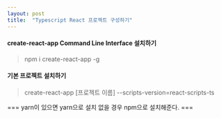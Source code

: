 ```yaml
---
layout: post
title:  "Typescript React 프로젝트 구성하기"
---
```

#### create-react-app Command Line Interface 설치하기

> npm i create-react-app -g



#### 기본 프로젝트 설치하기

> create-react-app [프로젝트 이름] --scripts-version\=react-scripts-ts

=== yarn이 있으면 yarn으로 설치 없을 경우 npm으로 설치해준다. ===
